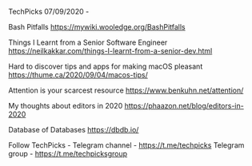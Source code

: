 TechPicks 07/09/2020 -

Bash Pitfalls
https://mywiki.wooledge.org/BashPitfalls

Things I Learnt from a Senior Software Engineer
https://neilkakkar.com/things-I-learnt-from-a-senior-dev.html

Hard to discover tips and apps for making macOS pleasant
https://thume.ca/2020/09/04/macos-tips/

Attention is your scarcest resource
https://www.benkuhn.net/attention/

My thoughts about editors in 2020
https://phaazon.net/blog/editors-in-2020

Database of Databases
https://dbdb.io/

Follow TechPicks -
Telegram channel - https://t.me/techpicks
Telegram group - https://t.me/techpicksgroup